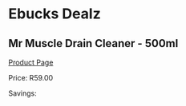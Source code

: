 
# Ebucks Dealz
## Mr Muscle Drain Cleaner - 500ml
[Product Page](https://www.ebucks.com/web/shop/productSelected.do?prodId=1018687664&catId=1158500262)

Price: R59.00

Savings: 


	